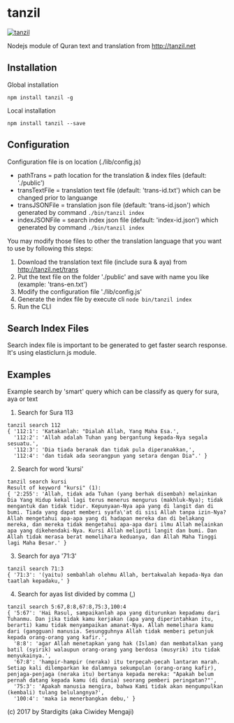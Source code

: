 # tanzil

[![tanzil](https://nodei.co/npm/tanzil.png?downloads=true&downloadRank=true&stars=true)](https://nodei.co/npm/tanzil/)

Nodejs module of Quran text and translation from http://tanzil.net

## Installation

Global installation
```
npm install tanzil -g 
```

Local installation
```
npm install tanzil --save
```

## Configuration

Configuration file is on location (./lib/config.js)
* pathTrans = path location for the translation & index files (default: './public')
* transTextFile = translation text file (default: 'trans-id.txt') which can be changed prior to languange
* transJSONFile = translation json file (default: 'trans-id.json') which generated by command `./bin/tanzil index`
* indexJSONFile = search index json file (default: 'index-id.json') which generated by command `./bin/tanzil index`

You may modify those files to other the translation language that you want to use by following this steps:
1. Download the translation text file (include sura & aya) from http://tanzil.net/trans
2. Put the text file on the folder './public' and save with name you like (example: 'trans-en.txt')
4. Modify the configuration file './lib/config.js'
3. Generate the index file by execute cli ```node bin/tanzil index```
4. Run the CLI

## Search Index Files

Search index file is important to be generated to get faster search response.
It's using elasticlurn.js module.

## Examples

Example search by 'smart' query which can be classify as query for sura, aya or text

1. Search for Sura 113
```
tanzil search 112
{ '112:1': 'Katakanlah: "Dialah Allah, Yang Maha Esa.',
  '112:2': 'Allah adalah Tuhan yang bergantung kepada-Nya segala sesuatu.',
  '112:3': 'Dia tiada beranak dan tidak pula diperanakkan,',
  '112:4': 'dan tidak ada seorangpun yang setara dengan Dia".' }
```

2. Search for word 'kursi'
```
tanzil search kursi
Result of keyword "kursi" (1):
{ '2:255': 'Allah, tidak ada Tuhan (yang berhak disembah) melainkan Dia Yang Hidup kekal lagi terus menerus mengurus (makhluk-Nya); tidak mengantuk dan tidak tidur. Kepunyaan-Nya apa yang di langit dan di bumi. Tiada yang dapat memberi syafa\'at di sisi Allah tanpa izin-Nya? Allah mengetahui apa-apa yang di hadapan mereka dan di belakang mereka, dan mereka tidak mengetahui apa-apa dari ilmu Allah melainkan apa yang dikehendaki-Nya. Kursi Allah meliputi langit dan bumi. Dan Allah tidak merasa berat memelihara keduanya, dan Allah Maha Tinggi lagi Maha Besar.' }
```
3. Search for aya '71:3'
```
tanzil search 71:3
{ '71:3': '(yaitu) sembahlah olehmu Allah, bertakwalah kepada-Nya dan taatlah kepadaku,' }
```

4. Search for ayas list divided by comma (,)
```
tanzil search 5:67,8:8,67:8,75:3,100:4
{ '5:67': 'Hai Rasul, sampaikanlah apa yang diturunkan kepadamu dari Tuhanmu. Dan jika tidak kamu kerjakan (apa yang diperintahkan itu, berarti) kamu tidak menyampaikan amanat-Nya. Allah memelihara kamu dari (gangguan) manusia. Sesungguhnya Allah tidak memberi petunjuk kepada orang-orang yang kafir.',
  '8:8': 'agar Allah menetapkan yang hak (Islam) dan membatalkan yang batil (syirik) walaupun orang-orang yang berdosa (musyrik) itu tidak menyukainya.',
  '67:8': 'hampir-hampir (neraka) itu terpecah-pecah lantaran marah. Setiap kali dilemparkan ke dalamnya sekumpulan (orang-orang kafir), penjaga-penjaga (neraka itu) bertanya kepada mereka: "Apakah belum pernah datang kepada kamu (di dunia) seorang pemberi peringatan?"',
  '75:3': 'Apakah manusia mengira, bahwa Kami tidak akan mengumpulkan (kembali) tulang belulangnya?',
  '100:4': 'maka ia menerbangkan debu,' }
```

(c) 2017 by Stardigits (aka Ciwidey Mengaji)